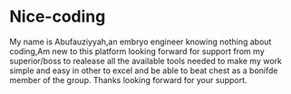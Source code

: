 # Nice-coding
My name is Abufauziyyah,an embryo engineer knowing nothing about coding,Am new to this platform looking forward for support from my superior/boss to realease all the available tools needed to make my work simple and easy in other to excel and be able to beat chest as a bonifde member of the group. Thanks looking forward for your support.
